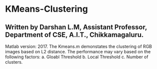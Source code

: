 # KMeans-Clustering
## Written by Darshan L.M, Assistant Professor, Department of CSE, A.I.T., Chikkamagaluru.

Matlab version: 2017.
The Kmeans.m demonstates the clustering of RGB images based on L2 distance. The performance may vary based on the following factors:
a. Gloabl Threshold
b. Local Threshold
c. Number of clusters.
